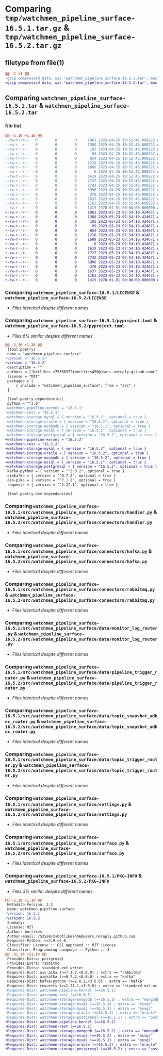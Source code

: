 # Comparing `tmp/watchmen_pipeline_surface-16.5.1.tar.gz` & `tmp/watchmen_pipeline_surface-16.5.2.tar.gz`

## filetype from file(1)

```diff
@@ -1 +1 @@
-gzip compressed data, was "watchmen_pipeline_surface-16.5.1.tar", max compression
+gzip compressed data, was "watchmen_pipeline_surface-16.5.2.tar", max compression
```

## Comparing `watchmen_pipeline_surface-16.5.1.tar` & `watchmen_pipeline_surface-16.5.2.tar`

### file list

```diff
@@ -1,16 +1,16 @@
--rw-r--r--   0        0        0     1061 2023-04-25 10:52:46.000222 watchmen_pipeline_surface-16.5.1/LICENSE
--rw-r--r--   0        0        0     1388 2023-04-25 10:52:46.000222 watchmen_pipeline_surface-16.5.1/pyproject.toml
--rw-r--r--   0        0        0      102 2023-04-25 10:52:46.000222 watchmen_pipeline_surface-16.5.1/src/watchmen_pipeline_surface/__init__.py
--rw-r--r--   0        0        0       99 2023-04-25 10:52:46.000222 watchmen_pipeline_surface-16.5.1/src/watchmen_pipeline_surface/connectors/__init__.py
--rw-r--r--   0        0        0      854 2023-04-25 10:52:46.000222 watchmen_pipeline_surface-16.5.1/src/watchmen_pipeline_surface/connectors/handler.py
--rw-r--r--   0        0        0     1218 2023-04-25 10:52:46.000222 watchmen_pipeline_surface-16.5.1/src/watchmen_pipeline_surface/connectors/kafka.py
--rw-r--r--   0        0        0     1689 2023-04-25 10:52:46.000222 watchmen_pipeline_surface-16.5.1/src/watchmen_pipeline_surface/connectors/rabbitmq.py
--rw-r--r--   0        0        0        0 2023-04-25 10:52:46.000222 watchmen_pipeline_surface-16.5.1/src/watchmen_pipeline_surface/data/__init__.py
--rw-r--r--   0        0        0     1619 2023-04-25 10:52:46.000222 watchmen_pipeline_surface-16.5.1/src/watchmen_pipeline_surface/data/monitor_log_router.py
--rw-r--r--   0        0        0     1727 2023-04-25 10:52:46.000222 watchmen_pipeline_surface-16.5.1/src/watchmen_pipeline_surface/data/pipeline_trigger_router.py
--rw-r--r--   0        0        0     2742 2023-04-25 10:52:46.000222 watchmen_pipeline_surface-16.5.1/src/watchmen_pipeline_surface/data/topic_snapshot_adhoc_router.py
--rw-r--r--   0        0        0     5996 2023-04-25 10:52:46.000222 watchmen_pipeline_surface-16.5.1/src/watchmen_pipeline_surface/data/topic_trigger_router.py
--rw-r--r--   0        0        0      370 2023-04-25 10:52:46.000222 watchmen_pipeline_surface-16.5.1/src/watchmen_pipeline_surface/main.py
--rw-r--r--   0        0        0     1637 2023-04-25 10:52:46.000222 watchmen_pipeline_surface-16.5.1/src/watchmen_pipeline_surface/settings.py
--rw-r--r--   0        0        0     1162 2023-04-25 10:52:46.000222 watchmen_pipeline_surface-16.5.1/src/watchmen_pipeline_surface/surface.py
--rw-r--r--   0        0        0     1415 1970-01-01 00:00:00.000000 watchmen_pipeline_surface-16.5.1/PKG-INFO
+-rw-r--r--   0        0        0     1061 2023-05-23 07:54:10.424671 watchmen_pipeline_surface-16.5.2/LICENSE
+-rw-r--r--   0        0        0     1388 2023-05-23 07:54:10.424671 watchmen_pipeline_surface-16.5.2/pyproject.toml
+-rw-r--r--   0        0        0      102 2023-05-23 07:54:10.424671 watchmen_pipeline_surface-16.5.2/src/watchmen_pipeline_surface/__init__.py
+-rw-r--r--   0        0        0       99 2023-05-23 07:54:10.424671 watchmen_pipeline_surface-16.5.2/src/watchmen_pipeline_surface/connectors/__init__.py
+-rw-r--r--   0        0        0      854 2023-05-23 07:54:10.424671 watchmen_pipeline_surface-16.5.2/src/watchmen_pipeline_surface/connectors/handler.py
+-rw-r--r--   0        0        0     1218 2023-05-23 07:54:10.424671 watchmen_pipeline_surface-16.5.2/src/watchmen_pipeline_surface/connectors/kafka.py
+-rw-r--r--   0        0        0     1689 2023-05-23 07:54:10.424671 watchmen_pipeline_surface-16.5.2/src/watchmen_pipeline_surface/connectors/rabbitmq.py
+-rw-r--r--   0        0        0        0 2023-05-23 07:54:10.424671 watchmen_pipeline_surface-16.5.2/src/watchmen_pipeline_surface/data/__init__.py
+-rw-r--r--   0        0        0     1619 2023-05-23 07:54:10.424671 watchmen_pipeline_surface-16.5.2/src/watchmen_pipeline_surface/data/monitor_log_router.py
+-rw-r--r--   0        0        0     1727 2023-05-23 07:54:10.424671 watchmen_pipeline_surface-16.5.2/src/watchmen_pipeline_surface/data/pipeline_trigger_router.py
+-rw-r--r--   0        0        0     2742 2023-05-23 07:54:10.424671 watchmen_pipeline_surface-16.5.2/src/watchmen_pipeline_surface/data/topic_snapshot_adhoc_router.py
+-rw-r--r--   0        0        0     5996 2023-05-23 07:54:10.424671 watchmen_pipeline_surface-16.5.2/src/watchmen_pipeline_surface/data/topic_trigger_router.py
+-rw-r--r--   0        0        0      370 2023-05-23 07:54:10.424671 watchmen_pipeline_surface-16.5.2/src/watchmen_pipeline_surface/main.py
+-rw-r--r--   0        0        0     1637 2023-05-23 07:54:10.424671 watchmen_pipeline_surface-16.5.2/src/watchmen_pipeline_surface/settings.py
+-rw-r--r--   0        0        0     1162 2023-05-23 07:54:10.424671 watchmen_pipeline_surface-16.5.2/src/watchmen_pipeline_surface/surface.py
+-rw-r--r--   0        0        0     1415 1970-01-01 00:00:00.000000 watchmen_pipeline_surface-16.5.2/PKG-INFO
```

### Comparing `watchmen_pipeline_surface-16.5.1/LICENSE` & `watchmen_pipeline_surface-16.5.2/LICENSE`

 * *Files identical despite different names*

### Comparing `watchmen_pipeline_surface-16.5.1/pyproject.toml` & `watchmen_pipeline_surface-16.5.2/pyproject.toml`

 * *Files 6% similar despite different names*

```diff
@@ -1,26 +1,26 @@
 [tool.poetry]
 name = "watchmen-pipeline-surface"
-version = "16.5.1"
+version = "16.5.2"
 description = ""
 authors = ["botlikes <75356972+botlikes456@users.noreply.github.com>"]
 license = "MIT"
 packages = [
     { include = "watchmen_pipeline_surface", from = "src" }
 ]
 
 [tool.poetry.dependencies]
 python = "^3.9"
-watchmen-pipeline-kernel = "16.5.1"
-watchmen-rest = "16.5.1"
-watchmen-storage-mysql = { version = "16.5.1", optional = true }
-watchmen-storage-oracle = { version = "16.5.1", optional = true }
-watchmen-storage-mongodb = { version = "16.5.1", optional = true }
-watchmen-storage-mssql = { version = "16.5.1", optional = true }
-watchmen-storage-postgresql = { version = "16.5.1", optional = true }
+watchmen-pipeline-kernel = "16.5.2"
+watchmen-rest = "16.5.2"
+watchmen-storage-mysql = { version = "16.5.2", optional = true }
+watchmen-storage-oracle = { version = "16.5.2", optional = true }
+watchmen-storage-mongodb = { version = "16.5.2", optional = true }
+watchmen-storage-mssql = { version = "16.5.2", optional = true }
+watchmen-storage-postgresql = { version = "16.5.2", optional = true }
 kafka-python = { version = "^2.0.2", optional = true }
 aiokafka = { version = "^0.7.2", optional = true }
 aio-pika = { version = "^7.1.2", optional = true }
 requests = { version = "^2.27.1", optional = true }
 
 [tool.poetry.dev-dependencies]
```

### Comparing `watchmen_pipeline_surface-16.5.1/src/watchmen_pipeline_surface/connectors/handler.py` & `watchmen_pipeline_surface-16.5.2/src/watchmen_pipeline_surface/connectors/handler.py`

 * *Files identical despite different names*

### Comparing `watchmen_pipeline_surface-16.5.1/src/watchmen_pipeline_surface/connectors/kafka.py` & `watchmen_pipeline_surface-16.5.2/src/watchmen_pipeline_surface/connectors/kafka.py`

 * *Files identical despite different names*

### Comparing `watchmen_pipeline_surface-16.5.1/src/watchmen_pipeline_surface/connectors/rabbitmq.py` & `watchmen_pipeline_surface-16.5.2/src/watchmen_pipeline_surface/connectors/rabbitmq.py`

 * *Files identical despite different names*

### Comparing `watchmen_pipeline_surface-16.5.1/src/watchmen_pipeline_surface/data/monitor_log_router.py` & `watchmen_pipeline_surface-16.5.2/src/watchmen_pipeline_surface/data/monitor_log_router.py`

 * *Files identical despite different names*

### Comparing `watchmen_pipeline_surface-16.5.1/src/watchmen_pipeline_surface/data/pipeline_trigger_router.py` & `watchmen_pipeline_surface-16.5.2/src/watchmen_pipeline_surface/data/pipeline_trigger_router.py`

 * *Files identical despite different names*

### Comparing `watchmen_pipeline_surface-16.5.1/src/watchmen_pipeline_surface/data/topic_snapshot_adhoc_router.py` & `watchmen_pipeline_surface-16.5.2/src/watchmen_pipeline_surface/data/topic_snapshot_adhoc_router.py`

 * *Files identical despite different names*

### Comparing `watchmen_pipeline_surface-16.5.1/src/watchmen_pipeline_surface/data/topic_trigger_router.py` & `watchmen_pipeline_surface-16.5.2/src/watchmen_pipeline_surface/data/topic_trigger_router.py`

 * *Files identical despite different names*

### Comparing `watchmen_pipeline_surface-16.5.1/src/watchmen_pipeline_surface/settings.py` & `watchmen_pipeline_surface-16.5.2/src/watchmen_pipeline_surface/settings.py`

 * *Files identical despite different names*

### Comparing `watchmen_pipeline_surface-16.5.1/src/watchmen_pipeline_surface/surface.py` & `watchmen_pipeline_surface-16.5.2/src/watchmen_pipeline_surface/surface.py`

 * *Files identical despite different names*

### Comparing `watchmen_pipeline_surface-16.5.1/PKG-INFO` & `watchmen_pipeline_surface-16.5.2/PKG-INFO`

 * *Files 3% similar despite different names*

```diff
@@ -1,10 +1,10 @@
 Metadata-Version: 2.1
 Name: watchmen-pipeline-surface
-Version: 16.5.1
+Version: 16.5.2
 Summary: 
 License: MIT
 Author: botlikes
 Author-email: 75356972+botlikes456@users.noreply.github.com
 Requires-Python: >=3.9,<4.0
 Classifier: License :: OSI Approved :: MIT License
 Classifier: Programming Language :: Python :: 3
@@ -21,14 +21,14 @@
 Provides-Extra: postgresql
 Provides-Extra: rabbitmq
 Provides-Extra: standard-ext-writer
 Requires-Dist: aio-pika (>=7.1.2,<8.0.0) ; extra == "rabbitmq"
 Requires-Dist: aiokafka (>=0.7.2,<0.8.0) ; extra == "kafka"
 Requires-Dist: kafka-python (>=2.0.2,<3.0.0) ; extra == "kafka"
 Requires-Dist: requests (>=2.27.1,<3.0.0) ; extra == "standard-ext-writer"
-Requires-Dist: watchmen-pipeline-kernel (==16.5.1)
-Requires-Dist: watchmen-rest (==16.5.1)
-Requires-Dist: watchmen-storage-mongodb (==16.5.1) ; extra == "mongodb"
-Requires-Dist: watchmen-storage-mssql (==16.5.1) ; extra == "mssql"
-Requires-Dist: watchmen-storage-mysql (==16.5.1) ; extra == "mysql"
-Requires-Dist: watchmen-storage-oracle (==16.5.1) ; extra == "oracle"
-Requires-Dist: watchmen-storage-postgresql (==16.5.1) ; extra == "postgresql"
+Requires-Dist: watchmen-pipeline-kernel (==16.5.2)
+Requires-Dist: watchmen-rest (==16.5.2)
+Requires-Dist: watchmen-storage-mongodb (==16.5.2) ; extra == "mongodb"
+Requires-Dist: watchmen-storage-mssql (==16.5.2) ; extra == "mssql"
+Requires-Dist: watchmen-storage-mysql (==16.5.2) ; extra == "mysql"
+Requires-Dist: watchmen-storage-oracle (==16.5.2) ; extra == "oracle"
+Requires-Dist: watchmen-storage-postgresql (==16.5.2) ; extra == "postgresql"
```

